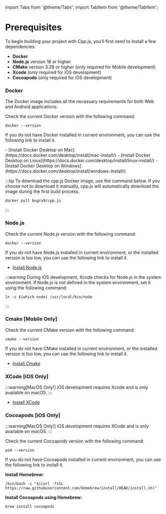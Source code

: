 import Tabs from '@theme/Tabs';
import TabItem from '@theme/TabItem';

# Prerequisites
To begin building your project with Cpp.js, you’ll first need to install a few dependencies:

- **Docker**
- **Node.js** version 18 or higher
- **CMake** version 3.28 or higher (only required for Mobile development)
- **Xcode** (only required for iOS development)
- **Cocoapods** (only required for iOS development)

### Docker
The Docker image includes all the necessary requirements for both Web and Android applications.

Check the current Docker version with the following command:
```shell
docker --version
```
If you do not have Docker installed in current environment, you can use the following link to install it.

<Tabs>
  <TabItem value="apple" label="MacOS" default>
    - [Install Docker Desktop on Mac](https://docs.docker.com/desktop/install/mac-install/)
  </TabItem>
  <TabItem value="orange" label="Linux">
    - [Install Docker Desktop on Linux](https://docs.docker.com/desktop/install/linux-install/)
  </TabItem>
  <TabItem value="banana" label="Windows">
    - [Install Docker Desktop on Windows](https://docs.docker.com/desktop/install/windows-install/)
  </TabItem>
</Tabs>

:::tip
To download the cpp.js Docker image, use the command below. If you choose not to download it manually, cpp.js will automatically download the image during the first build process.
```shell
docker pull bugra9/cpp.js
```
:::

### Node.js
Check the current Node.js version with the following command:
```shell
docker --version
```
If you do not have Node.js installed in current environment, or the installed version is too low, you can use the following link to install it.

- [Install Node.js](https://nodejs.org/en/download/package-manager)

:::warning
During iOS development, Xcode checks for Node.js in the system environment. If Node.js is not defined in the system environment, set it using the following command:

```shell
ln -s $(which node) /usr/local/bin/node
```
:::

### Cmake [Mobile Only]
Check the current CMake version with the following command:
```shell
cmake --version
```
If you do not have CMake installed in current environment, or the installed version is too low, you can use the following link to install it.

- [Install Cmake](https://cmake.org/download/)

### XCode [iOS Only]
:::warning[MacOS Only!]
iOS development requires Xcode and is only available on macOS.
:::
- [Install XCode](https://apps.apple.com/us/app/xcode/id497799835)


### Cocoapods [iOS Only]
:::warning[MacOS Only!]
iOS development requires XCode and is only available on macOS.
:::

Check the current Cocoapods version with the following command:
```shell
pod --version
```

If you do not have Cocoapods installed in current environment, you can use the following link to install it.

**Install Homebrew:**
```shell
/bin/bash -c "$(curl -fsSL https://raw.githubusercontent.com/Homebrew/install/HEAD/install.sh)"
```

**Install Cocoapods using Homebrew:**
```shell
brew install cocoapods
```
